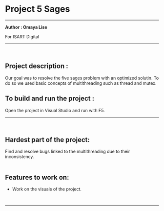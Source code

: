 # Project 5 Sages
<hr />

**Author : Omaya Lise**

For ISART Digital

<hr /><br />

## **Project description :**
Our goal was to resolve the five sages problem with an optimized solutin. To do so we used basic concepts of multithreading such as thread and mutex. 


## To build and run the project : 
Open the project in Visual Studio and run with F5.
<br /><hr />

</ul><br />

##  **Hardest part of the project:**

Find and resolve bugs linked to the multithreading due to their inconsistency. <br />
<br />
##  **Features to work on:**
 
- Work on the visuals of the project. 

<br />
<hr />
